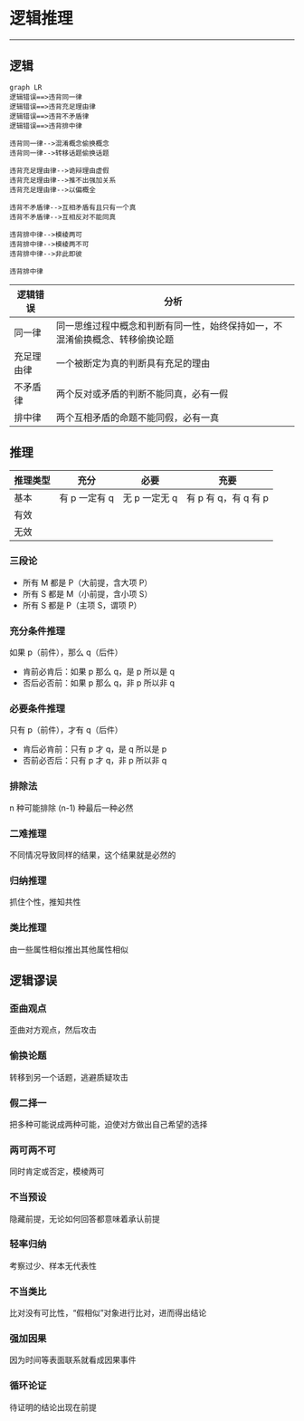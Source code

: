 # 逻辑推理

---

## 逻辑

```mermaid
graph LR
逻辑错误==>违背同一律
逻辑错误==>违背充足理由律
逻辑错误==>违背不矛盾律
逻辑错误==>违背排中律

违背同一律-->混淆概念偷换概念
违背同一律-->转移话题偷换话题

违背充足理由律-->诡辩理由虚假
违背充足理由律-->推不出强加关系
违背充足理由律-->以偏概全

违背不矛盾律-->互相矛盾有且只有一个真
违背不矛盾律-->互相反对不能同真

违背排中律-->模棱两可
违背排中律-->模棱两不可
违背排中律-->非此即彼

违背排中律
```

| 逻辑错误  | 分析                                     |
| ----- | -------------------------------------- |
| 同一律   | 同一思维过程中概念和判断有同一性，始终保持如一，不混淆偷换概念、转移偷换论题 |
| 充足理由律 | 一个被断定为真的判断具有充足的理由                      |
| 不矛盾律  | 两个反对或矛盾的判断不能同真，必有一假                    |
| 排中律   | 两个互相矛盾的命题不能同假，必有一真                     |

## 推理

| 推理类型 | 充分        | 必要        | 充要              |
| ---- | --------- | --------- | --------------- |
| 基本   | 有 p 一定有 q | 无 p 一定无 q | 有 p 有 q，有 q 有 p |
| 有效   |           |           |                 |
| 无效   |           |           |                 |

### 三段论

- 所有 M 都是 P（大前提，含大项 P）
- 所有 S 都是 M（小前提，含小项 S）
- 所有 S 都是 P（主项 S，谓项 P）

### 充分条件推理

如果 p（前件），那么 q（后件）

- 肯前必肯后：如果 p 那么 q，是 p 所以是 q
- 否后必否前：如果 p 那么 q，非 p 所以非 q

### 必要条件推理

只有 p（前件），才有 q（后件）

- 肯后必肯前：只有 p 才 q，是 q 所以是 p
- 否前必否后：只有 p 才 q，非 p 所以非 q

### 排除法

n 种可能排除 (n-1) 种最后一种必然

### 二难推理

不同情况导致同样的结果，这个结果就是必然的

### 归纳推理

抓住个性，推知共性

### 类比推理

由一些属性相似推出其他属性相似

## 逻辑谬误

### 歪曲观点

歪曲对方观点，然后攻击

### 偷换论题

转移到另一个话题，逃避质疑攻击

### 假二择一

把多种可能说成两种可能，迫使对方做出自己希望的选择

### 两可两不可

同时肯定或否定，模棱两可

### 不当预设

隐藏前提，无论如何回答都意味着承认前提

### 轻率归纳

考察过少、样本无代表性

### 不当类比

比对没有可比性，“假相似”对象进行比对，进而得出结论

### 强加因果

因为时间等表面联系就看成因果事件

### 循环论证

待证明的结论出现在前提

